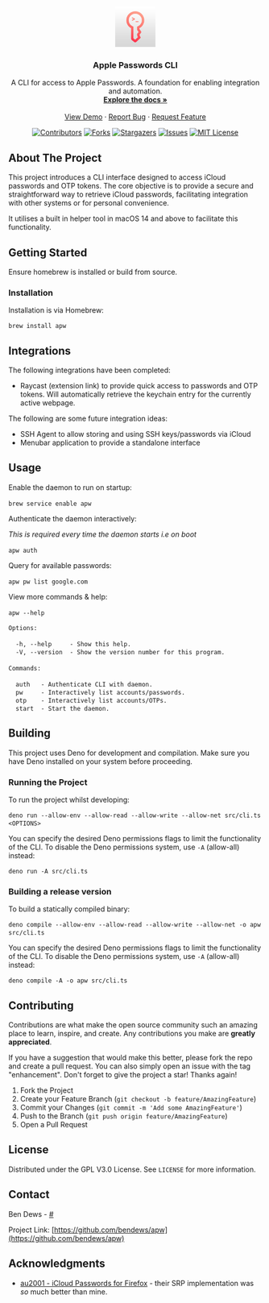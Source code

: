 <div align="center">
  <a href="https://github.com/bendews/apw">
    <img src="icon.png" alt="Logo" width="80" height="80">
  </a>

<h3 align="center">Apple Passwords CLI</h3>

<p align="center">
    A CLI for access to Apple Passwords. A foundation for enabling integration and automation.
    <br />
    <a href="https://github.com/bendews/apw"><strong>Explore the docs »</strong></a>
    <br />
    <br />
    <a href="https://github.com/bendews/apw">View Demo</a>
    ·
    <a href="https://github.com/bendews/apw/issues">Report Bug</a>
    ·
    <a href="https://github.com/bendews/apw/issues">Request Feature</a>
  </p>

[![Contributors][contributors-shield]][contributors-url]
[![Forks][forks-shield]][forks-url] [![Stargazers][stars-shield]][stars-url]
[![Issues][issues-shield]][issues-url]
[![MIT License][license-shield]][license-url]
<br />

</div>

<!-- ABOUT THE PROJECT -->

## About The Project

This project introduces a CLI interface designed to access iCloud passwords and
OTP tokens. The core objective is to provide a secure and straightforward way to
retrieve iCloud passwords, facilitating integration with other systems or for
personal convenience.

It utilises a built in helper tool in macOS 14 and above to facilitate this
functionality.

## Getting Started

Ensure homebrew is installed or build from source.

### Installation

Installation is via Homebrew:

```
brew install apw
```

## Integrations

The following integrations have been completed:

- Raycast (extension link) to provide quick access to passwords and OTP tokens.
  Will automatically retrieve the keychain entry for the currently active
  webpage.

The following are some future integration ideas:

- SSH Agent to allow storing and using SSH keys/passwords via iCloud
- Menubar application to provide a standalone interface

## Usage

Enable the daemon to run on startup:

`brew service enable apw`

Authenticate the daemon interactively:

_This is required every time the daemon starts i.e on boot_

`apw auth`

Query for available passwords:

`apw pw list google.com`

View more commands & help:

`apw --help`

```shell
Options:

  -h, --help     - Show this help.                            
  -V, --version  - Show the version number for this program.  

Commands:

  auth   - Authenticate CLI with daemon.         
  pw     - Interactively list accounts/passwords.
  otp    - Interactively list accounts/OTPs.     
  start  - Start the daemon.
```

<!-- CONTRIBUTING -->

## Building

This project uses Deno for development and compilation. Make sure you have Deno installed on your system before proceeding.

### Running the Project

To run the project whilst developing:

```
deno run --allow-env --allow-read --allow-write --allow-net src/cli.ts <OPTIONS>
```

You can specify the desired Deno permissions flags to limit the functionality of the CLI. To disable the Deno permissions system, use `-A` (allow-all) instead:

```
deno run -A src/cli.ts
```

### Building a release version

To build a statically compiled binary:

```
deno compile --allow-env --allow-read --allow-write --allow-net -o apw src/cli.ts
```

You can specify the desired Deno permissions flags to limit the functionality of the CLI. To disable the Deno permissions system, use `-A` (allow-all) instead:

```
deno compile -A -o apw src/cli.ts
```

## Contributing

Contributions are what make the open source community such an amazing place to
learn, inspire, and create. Any contributions you make are **greatly
appreciated**.

If you have a suggestion that would make this better, please fork the repo and
create a pull request. You can also simply open an issue with the tag
"enhancement". Don't forget to give the project a star! Thanks again!

1. Fork the Project
2. Create your Feature Branch (`git checkout -b feature/AmazingFeature`)
3. Commit your Changes (`git commit -m 'Add some AmazingFeature'`)
4. Push to the Branch (`git push origin feature/AmazingFeature`)
5. Open a Pull Request

## License

Distributed under the GPL V3.0 License. See `LICENSE` for more information.

## Contact

Ben Dews - [#](https://bendews.com)

Project Link: [https://github.com/bendews/apw](https://github.com/bendews/apw)

<!-- ACKNOWLEDGMENTS -->

## Acknowledgments

- [au2001 - iCloud Passwords for Firefox](https://github.com/au2001/icloud-passwords-firefox) -
  their SRP implementation was _so_ much better than mine.

<!-- MARKDOWN LINKS & IMAGES -->
<!-- https://www.markdownguide.org/basic-syntax/#reference-style-links -->

[contributors-shield]: https://img.shields.io/github/contributors/bendews/apw.svg?style=for-the-badge
[contributors-url]: https://github.com/bendews/apw/graphs/contributors
[forks-shield]: https://img.shields.io/github/forks/bendews/apw.svg?style=for-the-badge
[forks-url]: https://github.com/bendews/apw/network/members
[stars-shield]: https://img.shields.io/github/stars/bendews/apw.svg?style=for-the-badge
[stars-url]: https://github.com/bendews/apw/stargazers
[issues-shield]: https://img.shields.io/github/issues/bendews/apw.svg?style=for-the-badge
[issues-url]: https://github.com/bendews/apw/issues
[license-shield]: https://img.shields.io/github/license/bendews/apw.svg?style=for-the-badge
[license-url]: https://github.com/bendews/apw/blob/master/LICENSE.txt
[product-screenshot]: images/screenshot.png
